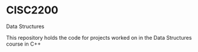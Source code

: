 # CISC2200
Data Structures

This repository holds the code for projects worked on in the Data Structures course in C++
